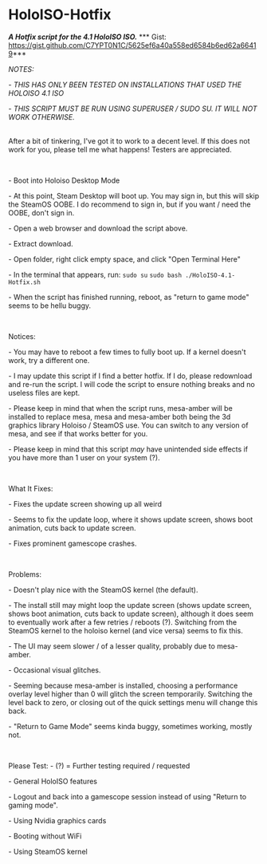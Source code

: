 # HoloISO-Hotfix
***A Hotfix script for the 4.1 HoloISO ISO.***
*** Gist: https://gist.github.com/C7YPT0N1C/5625ef6a40a558ed6584b6ed62a66419***

*NOTES:*

\- *THIS HAS ONLY BEEN TESTED ON INSTALLATIONS THAT USED THE HOLOISO 4.1 ISO*

\- *THIS SCRIPT MUST BE RUN USING SUPERUSER / SUDO SU. IT WILL NOT WORK OTHERWISE.*


<br/>After a bit of tinkering, I've got it to work to a decent level. If this does not work for you, please tell me what happens! Testers are appreciated.

&#x200B;

\- Boot into Holoiso Desktop Mode

\- At this point, Steam Desktop will boot up. You may sign in, but this will skip the SteamOS OOBE. I do recommend to sign in, but if you want / need the OOBE, don't sign in.

\- Open a web browser and download the script above.

\- Extract download.

\- Open folder, right click empty space, and click "Open Terminal Here"

\- In the terminal that appears, run: 
`sudo su`
`sudo bash ./HoloISO-4.1-Hotfix.sh`

\- When the script has finished running, reboot, as "return to game mode" seems to be hellu buggy.

&#x200B;

Notices:

\- You may have to reboot a few times to fully boot up. If a kernel doesn't work, try a different one.

\- I may update this script if I find a better hotfix. If I do, please redownload and re-run the script. I will code the script to ensure nothing breaks and no useless files are kept.

\- Please keep in mind that when the script runs, mesa-amber will be installed to replace mesa, mesa and mesa-amber both being the 3d graphics library Holoiso / SteamOS use. You can switch to any version of mesa, and see if that works better for you.

\- Please keep in mind that this script *may* have unintended side effects if you have more than 1 user on your system (?).

&#x200B;

What It Fixes:

\- Fixes the update screen showing up all weird

\- Seems to fix the update loop, where it shows update screen, shows boot animation, cuts back to update screen.

\- Fixes prominent gamescope crashes.

&#x200B;

Problems:

\- Doesn't play nice with the SteamOS kernel (the default).

\- The install still may might loop the update screen (shows update screen, shows boot animation, cuts back to update screen), although it does seem to eventually work after a few retries / reboots (?). Switching from the SteamOS kernel to the holoiso kernel (and vice versa) seems to fix this.

\- The UI may seem slower / of a lesser quality, probably due to mesa-amber.

\- Occasional visual glitches.

\- Seeming because mesa-amber is installed, choosing a performance overlay level  higher than 0 will glitch the screen temporarily. Switching the level  back to zero, or closing out of the quick settings menu will change this  back.

\- "Return to Game Mode" seems kinda buggy, sometimes working, mostly not.

&#x200B;

Please Test:
\- (?) = Further testing required / requested

\- General HoloISO features

\- Logout and back into a gamescope session instead of using "Return to gaming mode".

\- Using Nvidia graphics cards

\- Booting without WiFi

\- Using SteamOS kernel
